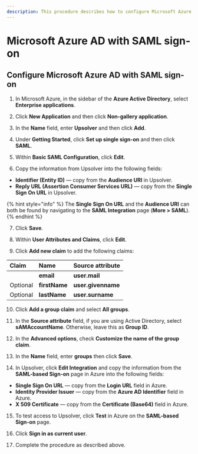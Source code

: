 ```yaml
---
description: This procedure describes how to configure Microsoft Azure with SAML sign-on.
---
```


# Microsoft Azure AD with SAML sign-on

## Configure Microsoft Azure AD with SAML sign-on

1. In Microsoft Azure, in the sidebar of the **Azure Active Directory**, select **Enterprise applications**.

2. Click **New Application** and then click **Non-gallery application**.

3. In the **Name** field, enter **Upsolver** and then click **Add**.

4. Under **Getting Started**, click **Set up single sign-on** and then click **SAML**.

5. Within **Basic SAML Configuration**, click **Edit**.

6. Copy the information from Upsolver into the following fields:

* **Identifier \(Entity ID\)** — copy from the **Audience URI** in Upsolver.
* **Reply URL \(Assertion Consumer Services URL\)** — copy from the **Single Sign On URL** in Upsolver.

{% hint style="info" %}
The **Single Sign On URL** and the **Audience URI** can both be found by navigating to the **SAML Integration** page \(**More &gt; SAML**\).
{% endhint %}

7. Click **Save**.

8. Within **User Attributes and Claims**, click **Edit**.

9. Click **Add new claim** to add the following claims:

| Claim | Name | Source attribute |
| :--- | :--- | :--- |
|  | **email** | **user.mail** |
| Optional | **firstName** | **user.givenname** |
| Optional | **lastName** | **user.surname** |

10. Click **Add a group claim** and select **All groups**.

11. In the **Source attribute** field, if you are using Active Directory, select **sAMAccountName**. Otherwise, leave this as **Group ID**.

12. In the **Advanced options**, check **Customize the name of the group claim**.

13. In the **Name** field, enter **groups** then click **Save**.

14. In Upsolver, click **Edit Integration** and copy the information from the **SAML-based Sign-on** page in Azure into the following fields:

* **Single Sign On URL** — copy from the **Login URL** field in Azure.
* **Identity Provider Issuer** — copy from the **Azure AD Identifier** field in Azure.
* **X 509 Certificate** — copy from the **Certificate \(Base64\)** field in Azure.

15. To test access to Upsolver, click **Test** in Azure on the **SAML-based Sign-on** page.

16. Click **Sign in as current user**.

17. Complete the procedure as described above.

